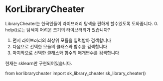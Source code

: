 # KorLibraryCheater

LibraryCheater는 한국인들이 라이브러리 탐색을 편하게 할수있도록 도와줍니다.
0. help()로는 탐색이 어려운 크기의 라이브러리가 있습니까?
1. 먼저 라이브러리의 최상위 모듈을 입력받아 검색합니다
2. 다음으로 선택한 모듈의 클래스와 함수를 검색합니다
3. 마지막으로 선택한 클래스와 함수의 매개변수를 검색합니다

현재는 sklearn만 구현되어있습니다.

from korlibrarycheater import sk_library_cheater
sk_library_cheater()
